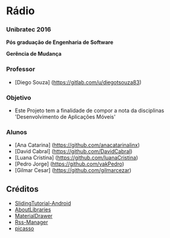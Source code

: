 Rádio
==========

### Unibratec 2016

**Pós graduação de Engenharia de Software**

**Gerência de Mudança**

### Professor
*  [Diego Souza] (https://gitlab.com/u/diegotsouza83) 

### Objetivo
* Este Projeto tem a finalidade de compor a nota da disciplinas 'Desenvolvimento de Aplicações Móveis'

### Alunos
* [Ana Catarina] (https://github.com/anacatarinalinx)
* [David Cabral] (https://github.com/DavidCabral)
* [Luana Cristina] (https://github.com/luanaCristina)
* [Pedro Jorge] (https://github.com/vakPedro)
* [Gilmar Cesar] (https://github.com/gilmarcezar)


Créditos
----------------
* [SlidingTutorial-Android ](https://github.com/Cleveroad/SlidingTutorial-Android)
* [AboutLibraries ](https://github.com/mikepenz/AboutLibraries)
* [MaterialDrawer](https://github.com/mikepenz/MaterialDrawer)
* [Rss-Manager](https://github.com/crazyhitty/Rss-Manager)
* [picasso](https://github.com/square/picasso)

